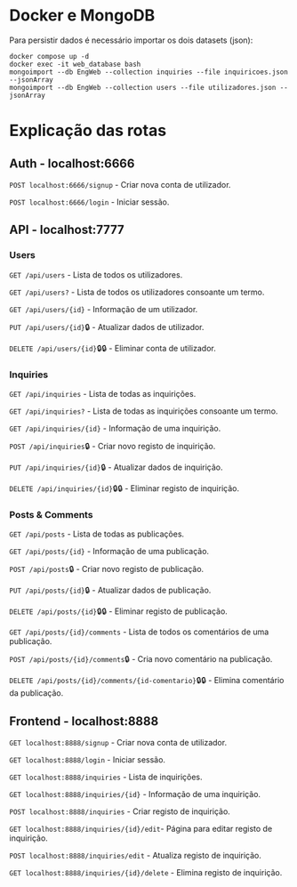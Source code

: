 # Docker e MongoDB

Para persistir dados é necessário importar os dois datasets (json):

```
docker compose up -d
docker exec -it web_database bash
mongoimport --db EngWeb --collection inquiries --file inquiricoes.json --jsonArray
mongoimport --db EngWeb --collection users --file utilizadores.json --jsonArray
```

# Explicação das rotas

## Auth - localhost:6666

`POST localhost:6666/signup` - Criar nova conta de utilizador.

`POST localhost:6666/login` - Iniciar sessão.

## API - localhost:7777

### Users

`GET /api/users` - Lista de todos os utilizadores.

`GET /api/users?` - Lista de todos os utilizadores consoante um termo.

`GET /api/users/{id}` - Informação de um utilizador.

`PUT /api/users/{id}`🔒 - Atualizar dados de utilizador.

`DELETE /api/users/{id}`🔒🔒 - Eliminar conta de utilizador.

### Inquiries

`GET /api/inquiries` - Lista de todas as inquirições.

`GET /api/inquiries?` - Lista de todas as inquirições consoante um termo.

`GET /api/inquiries/{id}` - Informação de uma inquirição.

`POST /api/inquiries`🔒 - Criar novo registo de inquirição.

`PUT /api/inquiries/{id}`🔒 - Atualizar dados de inquirição.

`DELETE /api/inquiries/{id}`🔒🔒 - Eliminar registo de inquirição.

### Posts & Comments

`GET /api/posts` - Lista de todas as publicações.

`GET /api/posts/{id}` - Informação de uma publicação.

`POST /api/posts`🔒 - Criar novo registo de publicação.

`PUT /api/posts/{id}`🔒 - Atualizar dados de publicação.

`DELETE /api/posts/{id}`🔒🔒 - Eliminar registo de publicação.

`GET /api/posts/{id}/comments` - Lista de todos os comentários de uma publicação.

`POST /api/posts/{id}/comments`🔒 - Cria novo comentário na publicação.

`DELETE /api/posts/{id}/comments/{id-comentario}`🔒🔒 - Elimina comentário da publicação.

## Frontend - localhost:8888

`GET localhost:8888/signup` - Criar nova conta de utilizador.

`GET localhost:8888/login` - Iniciar sessão.

`GET localhost:8888/inquiries` - Lista de inquirições.

`GET localhost:8888/inquiries/{id}` - Informação de uma inquirição.

`POST localhost:8888/inquiries` - Criar registo de inquirição.

`GET localhost:8888/inquiries/{id}/edit`- Página para editar registo de inquirição.

`POST localhost:8888/inquiries/edit` - Atualiza registo de inquirição.

`GET localhost:8888/inquiries/{id}/delete` - Elimina registo de inquirição.